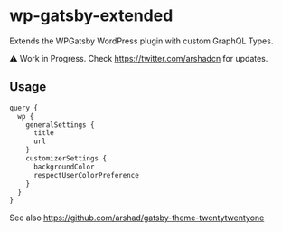 # wp-gatsby-extended

Extends the WPGatsby WordPress plugin with custom GraphQL Types.

⚠️ Work in Progress. Check https://twitter.com/arshadcn for updates.

## Usage

```js
query {
  wp {
    generalSettings {
      title
      url
    }
    customizerSettings {
      backgroundColor
      respectUserColorPreference
    }
  }
}
```

See also https://github.com/arshad/gatsby-theme-twentytwentyone

